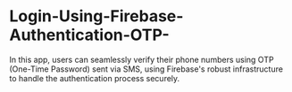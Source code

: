 # Login-Using-Firebase-Authentication-OTP-
In this app, users can seamlessly verify their phone numbers using OTP (One-Time Password) sent via SMS, using Firebase's robust infrastructure to handle the authentication process securely.
